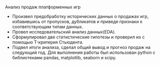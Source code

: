 Анализ продаж платформенных игр

- Произвел предобработку исторических данных о продажах игр, избавившись от пропусков, дубликатов и приведя признаки к соответствующим типам данных.
- Провел исследовательский анализ данных(EDA).
- Сформулировал две статистические гипотезы и проверил их с помощью T-критерия Стьюдента.
- Подвел итоги анализа, сделал общий вывод и прогноз продаж на следующий год.
Для выполнения работы был использован python с библиотеками pandas, matplotlib, seaborn и scipy.